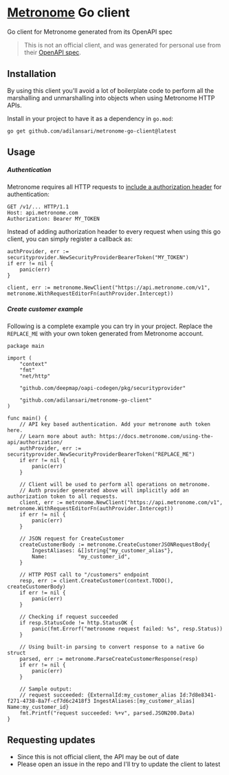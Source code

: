 # [Metronome](https://docs.metronome.com/api/) Go client
Go client for Metronome generated from its OpenAPI spec

> This is not an official client, and was generated for personal use from their [OpenAPI spec](https://docs.metronome.com/api/).

## Installation

By using this client you'll avoid a lot of boilerplate code to perform all the 
marshalling and unmarshalling into objects when using Metronome HTTP APIs.

Install in your project to have it as a dependency in `go.mod`:
```shell
go get github.com/adilansari/metronome-go-client@latest
```

## Usage

##### Authentication

Metronome requires all HTTP requests to [include a authorization header](https://docs.metronome.com/using-the-api/authorization/)
for authentication:

```shell
GET /v1/... HTTP/1.1
Host: api.metronome.com
Authorization: Bearer MY_TOKEN
```

Instead of adding authorization header to every request when using this go client, you can
simply register a callback as:

```golang
authProvider, err := securityprovider.NewSecurityProviderBearerToken("MY_TOKEN")
if err != nil {
	panic(err)
}

client, err := metronome.NewClient("https://api.metronome.com/v1", metronome.WithRequestEditorFn(authProvider.Intercept))
```

##### Create customer example

Following is a complete example you can try in your project. Replace the `REPLACE_ME` with your
own token generated from Metronome account.

```golang
package main

import (
	"context"
	"fmt"
	"net/http"

	"github.com/deepmap/oapi-codegen/pkg/securityprovider"

	"github.com/adilansari/metronome-go-client"
)

func main() {
	// API key based authentication. Add your metronome auth token here.
	// Learn more about auth: https://docs.metronome.com/using-the-api/authorization/
	authProvider, err := securityprovider.NewSecurityProviderBearerToken("REPLACE_ME")
	if err != nil {
		panic(err)
	}

	// Client will be used to perform all operations on metronome.
	// Auth provider generated above will implicitly add an authorization token to all requests.
	client, err := metronome.NewClient("https://api.metronome.com/v1", metronome.WithRequestEditorFn(authProvider.Intercept))
	if err != nil {
		panic(err)
	}

	// JSON request for CreateCustomer
	createCustomerBody := metronome.CreateCustomerJSONRequestBody{
		IngestAliases: &[]string{"my_customer_alias"},
		Name:          "my_customer_id",
	}

	// HTTP POST call to "/customers" endpoint
	resp, err := client.CreateCustomer(context.TODO(), createCustomerBody)
	if err != nil {
		panic(err)
	}

	// Checking if request succeeded
	if resp.StatusCode != http.StatusOK {
		panic(fmt.Errorf("metronome request failed: %s", resp.Status))
	}

	// Using built-in parsing to convert response to a native Go struct
	parsed, err := metronome.ParseCreateCustomerResponse(resp)
	if err != nil {
		panic(err)
	}

	// Sample output:
	// request succeeded: {ExternalId:my_customer_alias Id:7d8e8341-f271-4738-8a7f-cf7d6c2418f3 IngestAliases:[my_customer_alias] Name:my_customer_id}
	fmt.Printf("request succeeded: %+v", parsed.JSON200.Data)
}
```

## Requesting updates
- Since this is not official client, the API may be out of date
- Please open an issue in the repo and I'll try to update the client to latest



